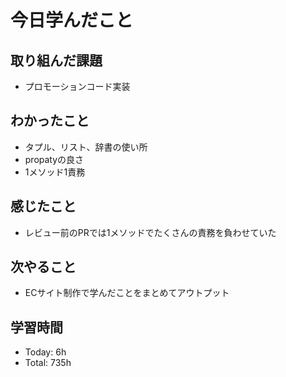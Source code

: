 # 今日学んだこと
## 取り組んだ課題
- プロモーションコード実装
## わかったこと
- タプル、リスト、辞書の使い所
- propatyの良さ
- 1メソッド1責務
## 感じたこと
- レビュー前のPRでは1メソッドでたくさんの責務を負わせていた
## 次やること
- ECサイト制作で学んだことをまとめてアウトプット
## 学習時間
- Today: 6h
- Total: 735h